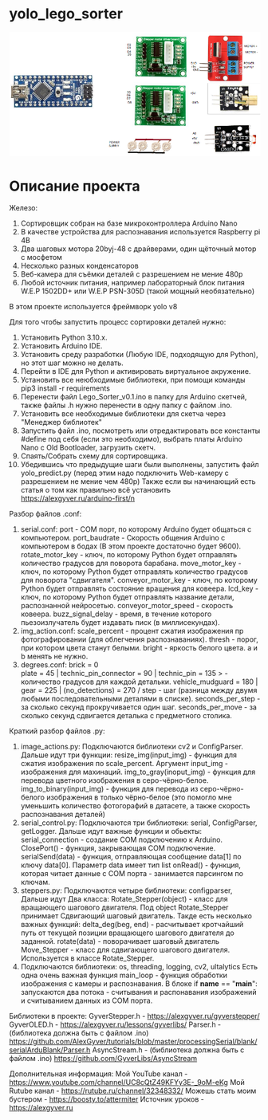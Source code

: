 # yolo_lego_sorter
![img](scheme.png)

# Описание проекта
Железо:
  1. Сортировщик собран на базе микроконтроллера Arduino Nano
  2. В качестве устройства для распознавания используется Raspberry pi 4B
  3. Два шаговых мотора 20byj-48 с драйверами, один щёточный мотор с мосфетом
  4. Несколько разных конденсаторов
  5. Веб-камера для съёмки деталей с разрешением не мение 480p
  6. Любой источник питания, например лабораторный блок питания W.E.P 1502DD+ или W.E.P PSN-305D (такой мощный необязательно)

В этом проекте используется фреймворк yolo v8

Для того чтобы запустить процесс сортировки деталей нужно:
  1. Установить Python 3.10.x.
  2. Установить Arduino IDE.
  3. Установить среду разработки (Любую IDE, подходящую для Python), но этот шаг можно не делать.
  4. Перейти в IDE для Python и активировать виртуальное акружение.
  5. Установить все неюбходимые библиотеки, при помощи команды pip3 install -r requirements
  6. Перенести файл Lego_Sorter_v0.1.ino в папку для Arduino скетчей, также файлы .h нужно перенести в одну папку с файлом .ino.
  7. Установить все необходимые библиотеки для скетча через "Менеджер библиотек"
  8. Запустить файл .ino, посмотреть или отредактировать все константы #define под себя (если это необходимо), выбрать платы Arduino Nano с Old Bootloader, загрузить скетч.
  9. Спаять/Собрать схему для сортировщика.
  10. Убедившись что предыдущие шаги были выполнены, запустить файл yolo_predict.py (перед этим надо подключить Web-камеру с разрешением не мение чем 480p)
Также если вы начинающий есть статья о том как правильно всё установить https://alexgyver.ru/arduino-first/n

Разбор файлов .conf:
   1. serial.conf:
      port - COM порт, по которому Arduino будет общаться с компьютером.
      port_baudrate - Скорость общения Arduino с компьютером в бодах (В этом проекте достаточно будет 9600).
      rotate_motor_key - ключ, по которому Python будет отправлять количество градусов для поворота барабана.
      move_motor_key - ключ, по которому Python будет отправлять количество градусов для поворота "сдвигателя".
      conveyor_motor_key - ключ, по которому Python будет отправлять состояние вращения для ковеера.
      lcd_key - ключ, по которому Python будет отправлять название детали, распознанной нейросетью.
      conveyor_motor_speed - скорость ковеера.
      buzz_signal_delay - время, в течение которого пьезоизлучатель будет издавать писк (в миллисекундах).
   2. img_action.conf:
      scale_percent - процент сжатия изображения пр фотографировании (для облегчения распознаваниях).
      thresh - порог, при котором цвета станут белыми.
      bright - яркость белого цвета.
      a и b менять не нужно.
   3. degrees.conf:
      brick = 0                    \
      plate = 45                   |
      technic_pin_connector = 90   |
      technic_pin = 135            > - количество градусов для каждой детальки.
      vehicle_mudguard = 180       |
      gear = 225                   |
      (no_detections) = 270        /
      step - шаг (разница между двумя любыми последовательными деталями в списке).
      seconds_per_step - за сколько секунд прокручивается один шаг.
      seconds_per_move - за сколько секунд сдвигается деталька с предметного столика.

Краткий разбор файлов .py:
  1. image_actions.py:
     Подключаются библиотеки cv2 и ConfigParser.
     Дальше идут три функции:
       resize_img(input_img) - функция для сжатия изображения по scale_percent. Аргумент input_img - изображения для махинаций.
       img_to_gray(inoput_img) - функция для перевода цветного изображения в серо-чёрно-белое.
       img_to_binary(input_img) - функция для перевода из серо-чёрно-белого изображения в только чёрно-белое (это помогло мне уменьшить количество фотогорафий в датасете, а также скорость распознавания деталей)
  2. serial_control.py:
     Подключаются три библиотеки: serial, ConfigParser, getLogger.
     Дальше идут важные функции и обьекты:
       serial_connection - создание COM подключению к Arduino.
       ClosePort() - функция, закрывающая COM подключение.
       serialSend(data) - функция, отправляющая сообщение data[1] по ключу data[0]. Параметр data имеет тип list
       onRead() - функция, которая читает данные с COM порта - занимается парсингом по ключам.
  3. steppers.py:
     Подключаются четыре библиотеки: configparser, 
     Дальше идут Два класса:
       Rotate_Stepper(object) - класс для вращающего шагового двигателя. Под object Rotate_Stepper принимает Сдвигающий шаговый двигатель. Такде есть несколько важных функций:
          delta_deg(beg, end) - расчитывает кротчайший путь от текущей позиции вращающего шагового двигателя до заданной.
          rotate(data) - поворачивает шаговый двигатель
       Move_Stepper - класс для сдвигающего шагового двигателя. Используется в классе Rotate_Stepper.
  4. Подключаются библиотеки: os, threading, logging, cv2, ultalytics
     Есть одна очень важная функция main_loop - функция обработки изображения с камеры и распознавания.
     В блоке if __name__ == "__main__": запускаются два потока - считывания и распонавания изображений и считыванием данных из COM порта.

Библиотеки в проекте:
  GyverStepper.h - https://alexgyver.ru/gyverstepper/
  GyverOLED.h - https://alexgyver.ru/lessons/gyverlibs/
  Parser.h - (библиотека должна быть с файлом .ino) https://github.com/AlexGyver/tutorials/blob/master/processingSerial/blank/serialArduBlank/Parser.h
  AsyncStream.h - (библиотека должна быть с файлом .ino) https://github.com/GyverLibs/AsyncStream

Дополнительная информация:
  Мой YouTube канал - https://www.youtube.com/channel/UC8cQtZ49KFYy3E-_9oM-eKg
  Мой Rutube канал - https://rutube.ru/channel/32348332/
  Можешь стать моим бустером - https://boosty.to/attermiter
  Источник уроков - https://alexgyver.ru
